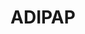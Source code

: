 ---
pid: LLP329
title: ADIPAP
location_transcription: italian market
zipcode: '19146'
outside_phl: 
neighborhood: Graduate Hospital,Naval Square,Southwest Center City
age: '28'
age_range: 20-29
instagram: 
image_file_name: LLP_329.jpg
proposal_transcription: 
topic: Food,Neighborhoods
topic_summary: 0, 0
type: Sculpture Statue
keywords_other: ADIPAP, pizza
credit: "@herphilly"
image_labels: 
twitter: 
facebook: 
permalink: "/monuments/llp329/"
layout: item-page
---